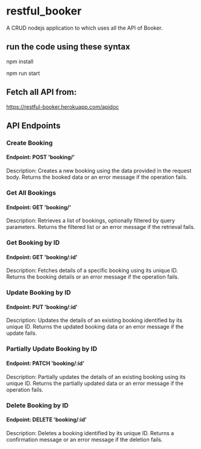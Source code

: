 # restful_booker
A CRUD nodejs application to which uses all the API of Booker.

## run the code using these syntax

npm install

npm run start

## Fetch all API from:
 https://restful-booker.herokuapp.com/apidoc 


## API Endpoints
### Create Booking
#### Endpoint: POST 'booking/'

Description: Creates a new booking using the data provided in the request body. Returns the booked data or an error message if the operation fails.

### Get All Bookings
#### Endpoint: GET 'booking/'
Description: Retrieves a list of bookings, optionally filtered by query parameters. Returns the filtered list or an error message if the retrieval fails.

### Get Booking by ID
#### Endpoint: GET 'booking/:id'
Description: Fetches details of a specific booking using its unique ID. Returns the booking details or an error message if the operation fails.

### Update Booking by ID
#### Endpoint: PUT 'booking/:id'
Description: Updates the details of an existing booking identified by its unique ID. Returns the updated booking data or an error message if the update fails.

### Partially Update Booking by ID
#### Endpoint: PATCH 'booking/:id'
Description: Partially updates the details of an existing booking using its unique ID. Returns the partially updated data or an error message if the operation fails.

### Delete Booking by ID
#### Endpoint: DELETE 'booking/:id'
Description: Deletes a booking identified by its unique ID. Returns a confirmation message or an error message if the deletion fails.
